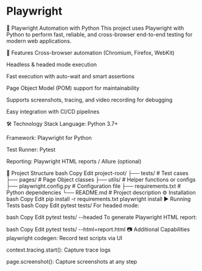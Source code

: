 # Playwright
🧪 Playwright Automation with Python
This project uses Playwright with Python to perform fast, reliable, and cross-browser end-to-end testing for modern web applications.

🚀 Features
Cross-browser automation (Chromium, Firefox, WebKit)

Headless & headed mode execution

Fast execution with auto-wait and smart assertions

Page Object Model (POM) support for maintainability

Supports screenshots, tracing, and video recording for debugging

Easy integration with CI/CD pipelines

🛠️ Technology Stack
Language: Python 3.7+

Framework: Playwright for Python

Test Runner: Pytest

Reporting: Playwright HTML reports / Allure (optional)

📁 Project Structure
bash
Copy
Edit
project-root/
├── tests/               # Test cases
├── pages/               # Page Object classes
├── utils/               # Helper functions or configs
├── playwright.config.py # Configuration file
├── requirements.txt     # Python dependencies
└── README.md            # Project description
⚙️ Installation
bash
Copy
Edit
pip install -r requirements.txt
playwright install
▶️ Running Tests
bash
Copy
Edit
pytest tests/
For headed mode:

bash
Copy
Edit
pytest tests/ --headed
To generate Playwright HTML report:

bash
Copy
Edit
pytest tests/ --html=report.html
📷 Additional Capabilities
playwright codegen: Record test scripts via UI

context.tracing.start(): Capture trace logs

page.screenshot(): Capture screenshots at any step

